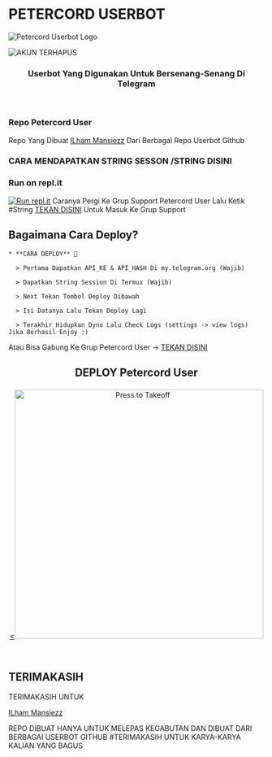 # PETERCORD USERBOT
![Petercord Userbot Logo](https://telegra.ph/file/3bfbaa5461dcba6a8bdb1.jpg)

![AKUN TERHAPUS](https://telegra.ph/file/8150a75631a2e81f51a51.jpg)


<h3 align="center">Userbot Yang Digunakan Untuk Bersenang-Senang Di Telegram</h3>
<p align="center">&nbsp;</p>

### Repo Petercord User
Repo Yang Dibuat [ILham Mansiezz](https://t.me/bismillahselaluadaa) Dari Berbagai Repo Userbot Github 


### CARA MENDAPATKAN STRING SESSON /STRING DISINI
### Run on repl.it

[![Run repl.it](https://img.shields.io/badge/run-string__session.py-blue?style=for-the-badge&logo=repl.it)](https://replit.com/@ilhammansiz12/PETERCORD-1#main.py)
Caranya Pergi Ke Grup Support Petercord User Lalu Ketik #String [TEKAN DISINI](https://t.me/petercord) Untuk Masuk Ke Grup Support

## Bagaimana Cara Deploy?

```
* **CARA DEPLOY** 🔧

  > Pertama Dapatkan API_KE & API_HASH Di my.telegram.org (Wajib)

  > Dapatkan String Session Di Termux (Wajib)

  > Next Tekan Tombol Deploy Dibawah

  > Isi Datanya Lalu Tekan Deploy Lagi

  > Terakhir Hidupkan Dyno Lalu Check Logs (settings -> view logs) Jika Berhasil Enjoy :)
```
Atau Bisa Gabung Ke Grup Petercord User -> [TEKAN DISINI](https://t.me/petercord)
## <p align="center">DEPLOY Petercord User</p>


<p align="center"><a href="https://heroku.com/deploy?template=https://github.com/ilham77mansiz/-PETERCORD-"> <<img src="https://telegra.ph/file/22169cfd534de4a3755ea.jpg" alt="Press to Takeoff" width="490px"></a>
</p>
<br>

## TERIMAKASIH
TERIMAKASIH UNTUK

[ILham Mansiezz](https://t.me/bismillahselaluadaa)

REPO DIBUAT HANYA UNTUK MELEPAS KEGABUTAN 
DAN DIBUAT DARI BERBAGAI USERBOT GITHUB
#TERIMAKASIH UNTUK KARYA-KARYA KALIAN YANG BAGUS
